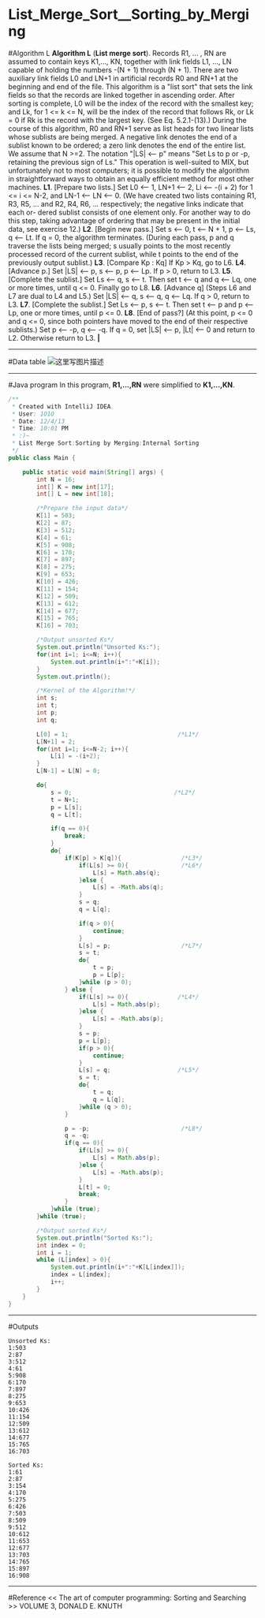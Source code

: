 # List_Merge_Sort__Sorting_by_Merging

﻿#Algorithm L
**Algorithm L** (**List merge sort**). Records R1, ... , RN are assumed to contain 
keys K1,..., KN, together with link fields L1, ..., LN capable of holding the 
numbers -(N + 1) through (N + 1). There are two auxiliary link fields L0 and 
LN+1 in artificial records R0 and RN+1 at the beginning and end of the file. This 
algorithm is a "list sort" that sets the link fields so that the records are linked 
together in ascending order. After sorting is complete, L0 will be the index of 
the record with the smallest key; and Lk, for 1 <= k <= N, will be the index of the 
record that follows Rk, or Lk = 0 if Rk is the record with the largest key. (See 
Eq. 5.2.1-(13).) 
During the course of this algorithm, R0 and RN+1 serve as list heads for two 
linear lists whose sublists are being merged. A negative link denotes the end of 
a sublist known to be ordered; a zero link denotes the end of the entire list. We 
assume that N >=2. 
The notation "|LS| <-- p" means "Set Ls to p or -p, retaining the previous 
sign of Ls." This operation is well-suited to MIX, but unfortunately not to most 
computers; it is possible to modify the algorithm in straightforward ways to 
obtain an equally efficient method for most other machines. 
**L1**. [Prepare two lists.] Set L0 <-- 1, LN+1 <-- 2, Li <-- -(i + 2) for 1 <= i <= N-2, 
and LN-1 <-- LN <-- 0. (We have created two lists containing R1, R3, R5, ... 
and R2, R4, R6, ... respectively; the negative links indicate that each or- 
dered sublist consists of one element only. For another way to do this step, 
taking advantage of ordering that may be present in the initial data, see 
exercise 12.) 
**L2**. [Begin new pass.] Set s <-- 0, t <-- N + 1, p <-- Ls, q <-- Lt. If q = 0, the 
algorithm terminates. (During each pass, p and q traverse the lists being 
merged; s usually points to the most recently processed record of the current 
sublist, while t points to the end of the previously output sublist.) 
**L3**. [Compare Kp : Kq] If Kp > Kq, go to L6. 
**L4**. [Advance p.] Set |LS| <-- p, s <-- p, p <-- Lp. If p > 0, return to L3. 
**L5**. [Complete the sublist.] Set Ls <-- q, s <-- t. Then set t <-- q and q <-- Lq, one 
or more times, until q <= 0. Finally go to L8. 
**L6**. [Advance q] (Steps L6 and L7 are dual to L4 and L5.) Set |LS| <-- q, s <-- q, 
q <-- Lq. If q > 0, return to L3. 
**L7**. [Complete the sublist.] Set Ls <-- p, s <-- t. Then set t <-- p and p <-- Lp, one 
or more times, until p <= 0. 
**L8**. [End of pass?] (At this point, p <= 0 and q <= 0, since both pointers have 
moved to the end of their respective sublists.) Set p <-- -p, q <-- -q. If 
q = 0, set |LS| <-- p, |Lt| <-- 0 and return to L2. Otherwise return to L3. **|** 

---
#Data table
![这里写图片描述](https://img-blog.csdn.net/20151106154411576)

---
#Java program
In this program, **R1,...,RN** were simplified to **K1,...,KN**.

```java
/**
 * Created with IntelliJ IDEA.
 * User: 1O1O
 * Date: 12/4/13
 * Time: 10:01 PM
 * :)~
 * List Merge Sort:Sorting by Merging:Internal Sorting
 */
public class Main {

    public static void main(String[] args) {
        int N = 16;
        int[] K = new int[17];
        int[] L = new int[18];

        /*Prepare the input data*/
        K[1] = 503;
        K[2] = 87;
        K[3] = 512;
        K[4] = 61;
        K[5] = 908;
        K[6] = 170;
        K[7] = 897;
        K[8] = 275;
        K[9] = 653;
        K[10] = 426;
        K[11] = 154;
        K[12] = 509;
        K[13] = 612;
        K[14] = 677;
        K[15] = 765;
        K[16] = 703;

        /*Output unsorted Ks*/
        System.out.println("Unsorted Ks:");
        for(int i=1; i<=N; i++){
            System.out.println(i+":"+K[i]);
        }
        System.out.println();

        /*Kernel of the Algorithm!*/
        int s;
        int t;
        int p;
        int q;

        L[0] = 1;                               /*L1*/
        L[N+1] = 2;
        for(int i=1; i<=N-2; i++){
            L[i] = -(i+2);
        }
        L[N-1] = L[N] = 0;

        do{
            s = 0;                             /*L2*/
            t = N+1;
            p = L[s];
            q = L[t];

            if(q == 0){
                break;
            }
            do{
                if(K[p] > K[q]){                 /*L3*/
                    if(L[s] >= 0){               /*L6*/
                        L[s] = Math.abs(q);
                    }else {
                        L[s] = -Math.abs(q);
                    }
                    s = q;
                    q = L[q];

                    if(q > 0){
                        continue;
                    }
                    L[s] = p;                    /*L7*/
                    s = t;
                    do{
                        t = p;
                        p = L[p];
                    }while (p > 0);
                } else {
                    if(L[s] >= 0){              /*L4*/
                        L[s] = Math.abs(p);
                    }else {
                        L[s] = -Math.abs(p);
                    }
                    s = p;
                    p = L[p];
                    if(p > 0){
                        continue;
                    }
                    L[s] = q;                   /*L5*/
                    s = t;
                    do{
                        t = q;
                        q = L[q];
                    }while (q > 0);
                }

                p = -p;                          /*L8*/
                q = -q;
                if(q == 0){
                    if(L[s] >= 0){
                        L[s] = Math.abs(p);
                    }else {
                        L[s] = -Math.abs(p);
                    }
                    L[t] = 0;
                    break;
                }
            }while (true);
        }while (true);

        /*Output sorted Ks*/
        System.out.println("Sorted Ks:");
        int index = 0;
        int i = 1;
        while (L[index] > 0){
            System.out.println(i+":"+K[L[index]]);
            index = L[index];
            i++;
        }
    }
}
```

---
#Outputs
```
Unsorted Ks:
1:503
2:87
3:512
4:61
5:908
6:170
7:897
8:275
9:653
10:426
11:154
12:509
13:612
14:677
15:765
16:703

Sorted Ks:
1:61
2:87
3:154
4:170
5:275
6:426
7:503
8:509
9:512
10:612
11:653
12:677
13:703
14:765
15:897
16:908
```

---
#Reference
<< The art of computer programming: Sorting and Searching >> VOLUME 3, DONALD E. KNUTH
